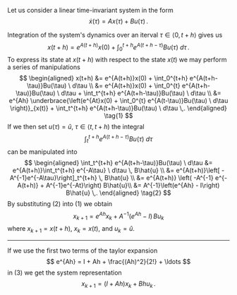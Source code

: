 Let us consider a linear time-invariant system in the form
$$
\dot{x}(\tau) = A x(\tau) + B u(\tau) \,.
$$
<!--
We assume the solution of the integral
$$
x(t) = \int_{0}^{t} A x(\tau) + B u(\tau) \ d\tau
$$
to be in the general form
$$
x(t) = e^{At} z(t) \,. \tag{2}
$$
By substituting (2) into (1) and holding the result equal to (1) differentiated in time we get
$$
\begin{aligned}
A e^{At} z(t) + B u(t) &= A e^{At} z(t) + e^{At}\dot{z}(t) \\
B u(t) &= e^{At} \dot{z}(t) 
\end{aligned}
$$
-->
Integration of the system's dynamics over an iterval $\tau \in \langle 0, t+h \rangle$ gives us
$$
x(t+h) = e^{A(t+h)}x(0) + \int_0^{t+h} e^{A(t+h-\tau)}Bu(\tau) \ d\tau \,.
$$
To express its state at $x(t+h)$ with respect to the state $x(t)$ we may perform a series of manipulations
$$
\begin{aligned}
x(t+h) &= e^{A(t+h)}x(0) + \int_0^{t+h} e^{A(t+h-\tau)}Bu(\tau) \ d\tau \\
&= e^{A(t+h)}x(0) + \int_0^{t} e^{A(t+h-\tau)}Bu(\tau) \ d\tau + \int_t^{t+h} e^{A(t+h-\tau)}Bu(\tau) \ d\tau \\
&= e^{Ah} \underbrace{\left(e^{At}x(0) + \int_0^{t} e^{A(t-\tau)}Bu(\tau) \ d\tau \right)}_{x(t)} + \int_t^{t+h} e^{A(t+h-\tau)}Bu(\tau) \ d\tau \,.
\end{aligned} \tag{1}
$$
If we then set $u(\tau) = \hat{u}$, $\tau \in \langle t, t+h)$ the integral
$$
\int_t^{t+h} e^{A(t+h-\tau)}Bu(\tau) \ d\tau
$$
can be manipulated into
$$
\begin{aligned}
\int_t^{t+h} e^{A(t+h-\tau)}Bu(\tau) \ d\tau &= e^{A(t+h)}\int_t^{t+h} e^{-A\tau} \ d\tau \, B\hat{u} \\
 &= e^{A(t+h)}\left[ -A^{-1}e^{-A\tau}\right]_t^{t+h} \, B\hat{u} \\
 &= e^{A(t+h)} \left( -A^{-1} e^{-A(t+h)} + A^{-1}e^{-At}\right) B\hat{u}\\
 &= A^{-1}\left(e^{Ah} - I\right) B\hat{u} \,.
\end{aligned} \tag{2}
$$
By substituting (2) into (1) we obtain
$$
x_{k+1} = e^{Ah} x_k + A^{-1}(e^{Ah} - I) \, Bu_k \tag{3}
$$
where $x_{k+1} = x(t+h)$, $x_k = x(t)$, and $u_k = \hat{u}$. 

---

If we use the first two terms of the taylor expansion
$$
e^{Ah} = I + Ah + \frac{(Ah)^2}{2!} + \ldots
$$
in (3) we get the system representation
$$
x_{k+1} = (I + Ah) x_k + Bhu_k \,.
$$
